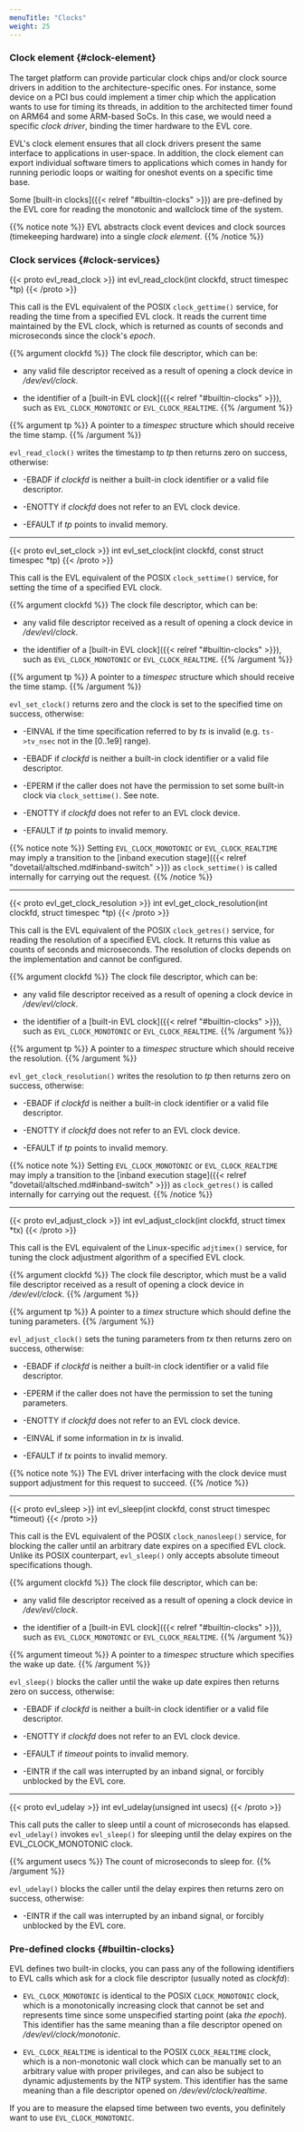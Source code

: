 ```yaml
---
menuTitle: "Clocks"
weight: 25
---
```


### Clock element {#clock-element}

The target platform can provide particular clock chips and/or clock
source drivers in addition to the architecture-specific ones. For
instance, some device on a PCI bus could implement a timer chip which
the application wants to use for timing its threads, in addition to
the architected timer found on ARM64 and some ARM-based SoCs. In this
case, we would need a specific _clock driver_, binding the timer
hardware to the EVL core.

EVL's clock element ensures that all clock drivers present the same
interface to applications in user-space. In addition, the clock
element can export individual software timers to applications which
comes in handy for running periodic loops or waiting for oneshot
events on a specific time base.

Some [built-in clocks]({{< relref "#builtin-clocks" >}}) are
pre-defined by the EVL core for reading the monotonic and wallclock
time of the system.
  
{{% notice note %}}
EVL abstracts clock event devices and clock sources
(timekeeping hardware) into a single _clock element_.
{{% /notice %}}

### Clock services {#clock-services}

{{< proto evl_read_clock >}}
int evl_read_clock(int clockfd, struct timespec *tp)
{{< /proto >}}

This call is the EVL equivalent of the POSIX `clock_gettime()`
service, for reading the time from a specified EVL clock.  It reads
the current time maintained by the EVL clock, which is returned as
counts of seconds and microseconds since the clock's _epoch_.

{{% argument clockfd %}}
The clock file descriptor, which can be:

- any valid file descriptor received as a result of opening a clock
  device in _/dev/evl/clock_.

- the identifier of a [built-in EVL clock]({{< relref
  "#builtin-clocks" >}}), such as `EVL_CLOCK_MONOTONIC` or
  `EVL_CLOCK_REALTIME`.
{{% /argument %}}

{{% argument tp %}}
A pointer to a _timespec_ structure which should receive the time
stamp.
{{% /argument %}}

`evl_read_clock()` writes the timestamp to _tp_ then returns zero on
success, otherwise:

- -EBADF if _clockfd_ is neither a built-in clock identifier or a valid
   file descriptor.

- -ENOTTY if _clockfd_ does not refer to an EVL clock device.

- -EFAULT if _tp_ points to invalid memory.

---

{{< proto evl_set_clock >}}
int evl_set_clock(int clockfd, const struct timespec *tp)
{{< /proto >}}

This call is the EVL equivalent of the POSIX `clock_settime()`
service, for setting the time of a specified EVL clock.

{{% argument clockfd %}}
The clock file descriptor, which can be:

- any valid file descriptor received as a result of opening a clock
  device in _/dev/evl/clock_.

- the identifier of a [built-in EVL clock]({{< relref
  "#builtin-clocks" >}}), such as `EVL_CLOCK_MONOTONIC` or
  `EVL_CLOCK_REALTIME`.
{{% /argument %}}

{{% argument tp %}}
A pointer to a _timespec_ structure which should receive the time
stamp.
{{% /argument %}}

`evl_set_clock()` returns zero and the clock is set to the specified
time on success, otherwise:

- -EINVAL if the time specification referred to by _ts_ is invalid
   (e.g. `ts->tv_nsec` not in the [0..1e9] range).

- -EBADF if _clockfd_ is neither a built-in clock identifier or a valid
   file descriptor.

- -EPERM if the caller does not have the permission to set some
   built-in clock via `clock_settime()`. See note.

- -ENOTTY if _clockfd_ does not refer to an EVL clock device.

- -EFAULT if _tp_ points to invalid memory.

{{% notice note %}}
Setting `EVL_CLOCK_MONOTONIC` or `EVL_CLOCK_REALTIME` may imply a
transition to the [inband execution stage]({{< relref
"dovetail/altsched.md#inband-switch" >}}) as `clock_settime()`
is called internally for carrying out the request.
{{% /notice %}}

---

{{< proto evl_get_clock_resolution >}}
int evl_get_clock_resolution(int clockfd, struct timespec *tp)
{{< /proto >}}

This call is the EVL equivalent of the POSIX `clock_getres()`
service, for reading the resolution of a specified EVL clock.  It
returns this value as counts of seconds and microseconds. The
resolution of clocks depends on the implementation and cannot be
configured.

{{% argument clockfd %}}
The clock file descriptor, which can be:

- any valid file descriptor received as a result of opening a clock
  device in _/dev/evl/clock_.

- the identifier of a [built-in EVL clock]({{< relref
  "#builtin-clocks" >}}), such as `EVL_CLOCK_MONOTONIC` or
  `EVL_CLOCK_REALTIME`.
{{% /argument %}}

{{% argument tp %}}
A pointer to a _timespec_ structure which should receive the resolution.
{{% /argument %}}

`evl_get_clock_resolution()` writes the resolution to _tp_ then
returns zero on success, otherwise:

- -EBADF if _clockfd_ is neither a built-in clock identifier or a valid
   file descriptor.

- -ENOTTY if _clockfd_ does not refer to an EVL clock device.

- -EFAULT if _tp_ points to invalid memory.

{{% notice note %}}
Setting `EVL_CLOCK_MONOTONIC` or `EVL_CLOCK_REALTIME` may imply a
transition to the [inband execution stage]({{< relref
"dovetail/altsched.md#inband-switch" >}}) as `clock_getres()`
is called internally for carrying out the request.
{{% /notice %}}

---

{{< proto evl_adjust_clock >}}
int evl_adjust_clock(int clockfd, struct timex *tx)
{{< /proto >}}

This call is the EVL equivalent of the Linux-specific `adjtimex()`
service, for tuning the clock adjustment algorithm of a specified EVL
clock.

{{% argument clockfd %}}
The clock file descriptor, which must be a valid file descriptor
received as a result of opening a clock device in _/dev/evl/clock_.
{{% /argument %}}

{{% argument tp %}}
A pointer to a _timex_ structure which should define the tuning
parameters.
{{% /argument %}}

`evl_adjust_clock()` sets the tuning parameters from _tx_ then returns
zero on success, otherwise:

- -EBADF if _clockfd_ is neither a built-in clock identifier or a valid
   file descriptor.

- -EPERM if the caller does not have the permission to set the tuning
   parameters.

- -ENOTTY if _clockfd_ does not refer to an EVL clock device.

- -EINVAL if some information in _tx_ is invalid.

- -EFAULT if _tx_ points to invalid memory.

{{% notice note %}}
The EVL driver interfacing with the clock device must support
adjustment for this request to succeed.
{{% /notice %}}

---

{{< proto evl_sleep >}}
int evl_sleep(int clockfd, const struct timespec *timeout)
{{< /proto >}}

This call is the EVL equivalent of the POSIX `clock_nanosleep()`
service, for blocking the caller until an arbitrary date expires on a
specified EVL clock. Unlike its POSIX counterpart, `evl_sleep()` only
accepts absolute timeout specifications though.

{{% argument clockfd %}}
The clock file descriptor, which can be:

- any valid file descriptor received as a result of opening a clock
  device in _/dev/evl/clock_.

- the identifier of a [built-in EVL clock]({{< relref
  "#builtin-clocks" >}}), such as `EVL_CLOCK_MONOTONIC` or
  `EVL_CLOCK_REALTIME`.
{{% /argument %}}

{{% argument timeout %}}
A pointer to a _timespec_ structure which specifies the wake up date.
{{% /argument %}}

`evl_sleep()` blocks the caller until the wake up date expires then
returns zero on success, otherwise:

- -EBADF if _clockfd_ is neither a built-in clock identifier or a valid
   file descriptor.

- -ENOTTY if _clockfd_ does not refer to an EVL clock device.

- -EFAULT if _timeout_ points to invalid memory.

- -EINTR if the call was interrupted by an inband signal, or forcibly
   unblocked by the EVL core.

---

{{< proto evl_udelay >}}
int evl_udelay(unsigned int usecs)
{{< /proto >}}

This call puts the caller to sleep until a count of microseconds has
elapsed. `evl_udelay()` invokes `evl_sleep()` for sleeping until the
delay expires on the EVL_CLOCK_MONOTONIC clock.

{{% argument usecs %}}
The count of microseconds to sleep for.
{{% /argument %}}

`evl_udelay()` blocks the caller until the delay expires then returns
zero on success, otherwise:

- -EINTR if the call was interrupted by an inband signal, or forcibly
   unblocked by the EVL core.

### Pre-defined clocks {#builtin-clocks}

EVL defines two built-in clocks, you can pass any of the following
identifiers to EVL calls which ask for a clock file descriptor
(usually noted as _clockfd_):

- `EVL_CLOCK_MONOTONIC` is identical to the POSIX `CLOCK_MONOTONIC`
  clock, which is a monotonically increasing clock that cannot be set
  and represents time since some unspecified starting point (aka _the
  epoch_). This identifier has the same meaning than a file descriptor
  opened on _/dev/evl/clock/monotonic_.

- `EVL_CLOCK_REALTIME` is identical to the POSIX `CLOCK_REALTIME`
  clock, which is a non-monotonic wall clock which can be manually set
  to an arbitrary value with proper privileges, and can also be
  subject to dynamic adjustements by the NTP system. This identifier
  has the same meaning than a file descriptor opened on
  _/dev/evl/clock/realtime_.

If you are to measure the elapsed time between two events, you
definitely want to use `EVL_CLOCK_MONOTONIC`.
